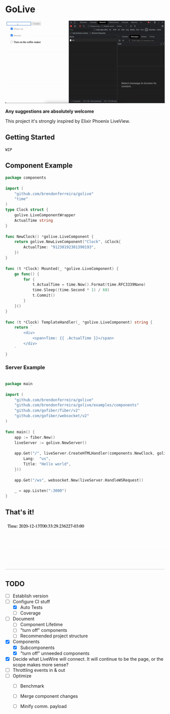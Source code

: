 # GoLive

![](examples/demo.gif)

**Any suggestions are absolutely welcome**

This project it's strongly inspired by Elixir Phoenix LiveView.

## Getting Started
`WIP`

## Component Example
```go
package components 

import (
	"github.com/brendonferreira/golive"
	"time"
)
type Clock struct {
	golive.LiveComponentWrapper
	ActualTime string
}

func NewClock() *golive.LiveComponent {
	return golive.NewLiveComponent("Clock", &Clock{
		ActualTime: "91230192301390193",
	})
}

func (t *Clock) Mounted(_ *golive.LiveComponent) {
	go func() {
		for {
			t.ActualTime = time.Now().Format(time.RFC3339Nano)
			time.Sleep((time.Second * 1) / 60)
			t.Commit()
		}
	}()
}

func (t *Clock) TemplateHandler(_ *golive.LiveComponent) string {
	return `
		<div>
			<span>Time: {{ .ActualTime }}</span>
		</div>
	`
}
```

### Server Example
```go
  
package main

import (
	"github.com/brendonferreira/golive"
	"github.com/brendonferreira/golive/examples/components"
	"github.com/gofiber/fiber/v2"
	"github.com/gofiber/websocket/v2"
)

func main() {
	app := fiber.New()
	liveServer := golive.NewServer()

	app.Get("/", liveServer.CreateHTMLHandler(components.NewClock, golive.PageContent{
		Lang:  "us",
		Title: "Hello world",
	}))

	app.Get("/ws", websocket.New(liveServer.HandleWSRequest))

	_ = app.Listen(":3000")
}
```

## That's it!
![](examples/clock/demo.gif)


## TODO
 - [ ] Establish version
 - [ ] Configure CI stuff
    - [x] Auto Tests
    - [ ] Coverage
 - [ ] Document
    - [ ] Component Lifetime
    - [ ] "turn off" components
    - [ ] Recommended project structure
 - [x] Components
    - [x] Subcomponents
    - [x] "turn off" unneeded components
 - [x] Decide what LiveWire will connect. It will continue to be the page, or the scope makes more sense?
 - [ ] Throttling events in & out 
 - [ ] Optimize
    - [ ] Benchmark
    - [ ] Merge component changes
    - [ ] Minify comm. payload

